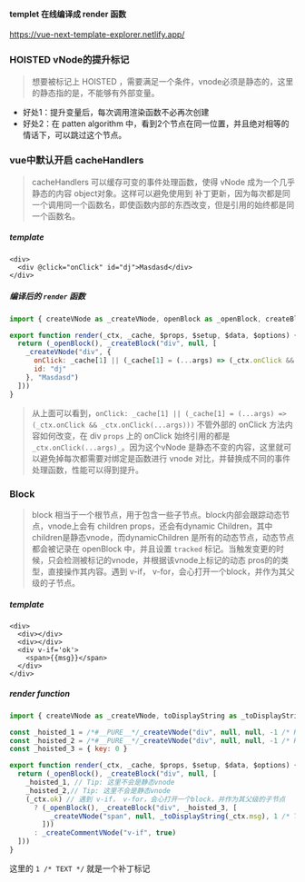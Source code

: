 #### templet 在线编译成 render 函数

https://vue-next-template-explorer.netlify.app/

### HOISTED  vNode的提升标记

> 想要被标记上 HOISTED ，需要满足一个条件，vnode必须是静态的，这里的静态指的是，不能够有外部变量。

- 好处1：提升变量后，每次调用渲染函数不必再次创建
- 好处2：在 patten algorithm 中，看到2个节点在同一位置，并且绝对相等的情话下，可以跳过这个节点。

### vue中默认开启 cacheHandlers 

> cacheHandlers 可以缓存可变的事件处理函数，使得 vNode 成为一个几乎静态的内容 object对象。这样可以避免使用到 补丁更新，因为每次都是同一个调用同一个函数名，即使函数内部的东西改变，但是引用的始终都是同一个函数名。 

##### template

```vue
<div>
  <div @click="onClick" id="dj">Masdasd</div>
</div>
```

##### 编译后的 `render` 函数

```js
import { createVNode as _createVNode, openBlock as _openBlock, createBlock as _createBlock } from "vue"

export function render(_ctx, _cache, $props, $setup, $data, $options) {
  return (_openBlock(), _createBlock("div", null, [
    _createVNode("div", {
      onClick: _cache[1] || (_cache[1] = (...args) => (_ctx.onClick && _ctx.onClick(...args))),
      id: "dj"
    }, "Masdasd")
  ]))
}
```

> 从上面可以看到，`onClick: _cache[1] || (_cache[1] = (...args) => (_ctx.onClick && _ctx.onClick(...args)))`  不管外部的 onClick 方法内容如何改变，在 div `props` 上的 onClick 始终引用的都是 `_ctx.onClick(...args)_`。因为这个vNode 是静态不变的内容，这里就可以避免掉每次都需要对绑定是函数进行 vnode 对比，并替换成不同的事件处理函数，性能可以得到提升。

### Block 

> block 相当于一个根节点，用于包含一些子节点。block内部会跟踪动态节点，vnode上会有 children props，还会有dynamic Children，其中 children是静态vnode，而dynamicChildren 是所有的动态节点，动态节点都会被记录在 openBlock 中，并且设置 `tracked` 标记。当触发变更的时候，只会检测被标记的vnode，并根据该vnode上标记的动态 pros的的类型，直接操作其内容。遇到 v-if， v-for，会心打开一个block，并作为其父级的子节点。

##### template

```vue
<div>
  <div></div>
  <div></div>
  <div v-if='ok'>
    <span>{{msg}}</span>
  </div>
</div>
```

##### render function

```js
import { createVNode as _createVNode, toDisplayString as _toDisplayString, openBlock as _openBlock, createBlock as _createBlock, createCommentVNode as _createCommentVNode } from "vue"

const _hoisted_1 = /*#__PURE__*/_createVNode("div", null, null, -1 /* HOISTED */)
const _hoisted_2 = /*#__PURE__*/_createVNode("div", null, null, -1 /* HOISTED */)
const _hoisted_3 = { key: 0 }

export function render(_ctx, _cache, $props, $setup, $data, $options) {
  return (_openBlock(), _createBlock("div", null, [
    _hoisted_1, // Tip: 这里不会是静态vnode
    _hoisted_2,// Tip: 这里不会是静态vnode
    (_ctx.ok) // 遇到 v-if， v-for，会心打开一个block，并作为其父级的子节点
      ? (_openBlock(), _createBlock("div", _hoisted_3, [
          _createVNode("span", null, _toDisplayString(_ctx.msg), 1 /* TEXT */)
        ]))
      : _createCommentVNode("v-if", true)
  ]))
}
```

这里的 `1 /* TEXT */` 就是一个补丁标记

